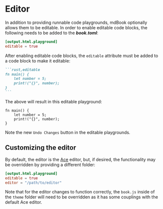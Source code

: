 # Editor

In addition to providing runnable code playgrounds, mdBook optionally allows them
to be editable. In order to enable editable code blocks, the following needs to
be added to the ***book.toml***:

```toml
[output.html.playground]
editable = true
```

After enabling editable code blocks, the `editable` attribute must be added to a
code block to make it editable:

~~~markdown
```rust,editable
fn main() {
    let number = 5;
    print!("{}", number);
}
```
~~~

The above will result in this editable playground:

```rust,editable
fn main() {
    let number = 5;
    print!("{}", number);
}
```

Note the new `Undo Changes` button in the editable playgrounds.

## Customizing the editor

By default, the editor is the [Ace](https://ace.c9.io/) editor, but, if desired,
the functionality may be overridden by providing a different folder:

```toml
[output.html.playground]
editable = true
editor = "/path/to/editor"
```

Note that for the editor changes to function correctly, the `book.js` inside of
the `theme` folder will need to be overridden as it has some couplings with the
default Ace editor.
